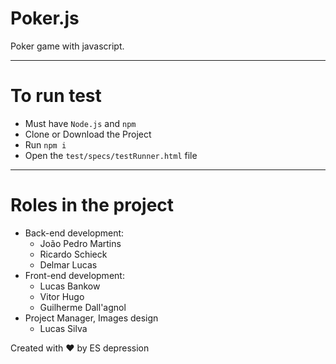 # Poker.js
Poker game with javascript.

---
# To run test

- Must have `Node.js` and `npm`
- Clone or Download the Project
- Run `npm i` 
- Open the `test/specs/testRunner.html` file

---
# Roles in the project

- Back-end development:
    - João Pedro Martins
    - Ricardo Schieck
    - Delmar Lucas
- Front-end development:
    - Lucas Bankow
    - Vitor Hugo
    - Guilherme Dall'agnol
- Project Manager, Images design
    - Lucas Silva

Created with ❤︎ by ES depression
